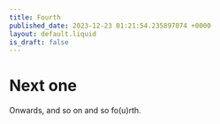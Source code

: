 ```yaml
---
title: Fourth
published_date: 2023-12-23 01:21:54.235897074 +0000
layout: default.liquid
is_draft: false
---
```

# Next one

Onwards, and so on and so fo(u)rth.

